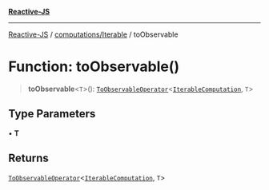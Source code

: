 [**Reactive-JS**](../../../README.md)

***

[Reactive-JS](../../../README.md) / [computations/Iterable](../README.md) / toObservable

# Function: toObservable()

> **toObservable**\<`T`\>(): [`ToObservableOperator`](../../type-aliases/ToObservableOperator.md)\<[`IterableComputation`](../interfaces/IterableComputation.md), `T`\>

## Type Parameters

• **T**

## Returns

[`ToObservableOperator`](../../type-aliases/ToObservableOperator.md)\<[`IterableComputation`](../interfaces/IterableComputation.md), `T`\>
